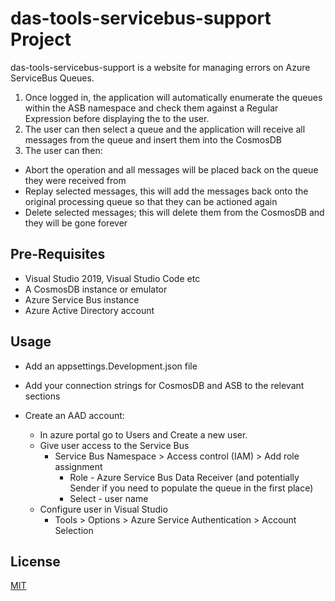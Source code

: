 # das-tools-servicebus-support Project

das-tools-servicebus-support is a website for managing errors on Azure ServiceBus Queues.

1. Once logged in, the application will automatically enumerate the queues within the ASB namespace and check them against a Regular Expression before displaying the to the user.
2. The user can then select a queue and the application will receive all messages from the queue and insert them into the CosmosDB
3. The user can then:
  * Abort the operation and all messages will be placed back on the queue they were received from
  * Replay selected messages, this will add the messages back onto the original processing queue so that they can be actioned again
  * Delete selected messages; this will delete them from the CosmosDB and they will be gone forever

## Pre-Requisites

* Visual Studio 2019, Visual Studio Code etc
* A CosmosDB instance or emulator
* Azure Service Bus instance
* Azure Active Directory account

## Usage

* Add an appsettings.Development.json file
* Add your connection strings for CosmosDB and ASB to the relevant sections

* Create an AAD account:
  * In azure portal go to Users and Create a new user.
  * Give user access to the Service Bus
      * Service Bus Namespace > Access control (IAM) > Add role assignment  
        * Role - Azure Service Bus Data Receiver (and potentially Sender if you need to populate the queue in the first place)
        * Select - user name
  * Configure user in Visual Studio
      * Tools > Options > Azure Service Authentication > Account Selection

## License
[MIT](https://choosealicense.com/licenses/mit/)
